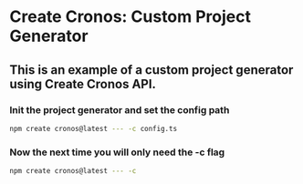 # Create Cronos: Custom Project Generator

## This is an example of a custom project generator using Create Cronos API.


### Init the project generator and set the config path
```bash
npm create cronos@latest --- -c config.ts
```

### Now the next time you will only need the -c flag
```bash
npm create cronos@latest --- -c
```
